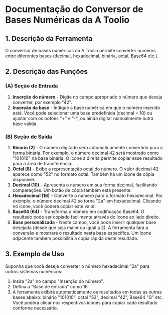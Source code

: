 # Documentação do Conversor de Bases Numéricas da A Toolio

## 1. Descrição da Ferramenta

O conversor de bases numéricas da A Toolio permite converter números entre diferentes bases (decimal, hexadecimal, binária, octal, Base64 etc.).

## 2. Descrição das Funções

### (A) Seção de Entrada

1. **Inserção do número** - Digite no campo apropriado o número que deseja converter, por exemplo "42".
2. **Inserção da base** - Indique a base numérica em que o número inserido está. Você pode selecionar uma base predefinida (decimal = 10) ou ajustar com os botões "+" e "-", ou ainda digitar manualmente outra base válida.

### (B) Seção de Saída

1. **Binário (2)** - O número digitado será automaticamente convertido para a forma binária. Por exemplo, o número decimal 42 será mostrado como "101010" na base binária. O ícone à direita permite copiar esse resultado para a área de transferência.
2. **Octal (8)** - Exibe a representação octal do número. O valor decimal 42 aparece como "52" no formato octal. Também há um ícone de cópia disponível.
3. **Decimal (10)** - Apresenta o número em sua forma decimal, facilitando comparações. Um botão de cópia também está presente.
4. **Hexadecimal (16)** - Converte o número para o formato hexadecimal. Por exemplo, o número decimal 42 se torna "2a" em hexadecimal. Clicando no ícone, você poderá copiar este valor.
5. **Base64 (64)** - Transforma o número em codificação Base64. O resultado pode ser copiado facilmente através do ícone ao lado direito.
6. **Base personalizada** - Neste campo, você pode inserir qualquer base desejada (desde que seja maior ou igual a 2). A ferramenta fará a conversão e mostrará o resultado nesta base específica. Um ícone adjacente também possibilita a cópia rápida deste resultado.

## 3. Exemplo de Uso

Suponha que você deseje converter o número hexadecimal "2a" para outros sistemas numéricos:

1. Insira "2a" no campo "Inserção do número".
2. Defina a "Base de entrada" como 16.
3. A ferramenta exibirá automaticamente os resultados em todas as outras bases abaixo: binário "101010", octal "52", decimal "42", Base64 "G" etc. Você poderá clicar nos respectivos ícones para copiar cada resultado conforme necessário.